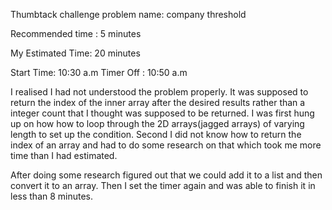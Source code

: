 Thumbtack challenge
problem name: company threshold

Recommended time : 5 minutes

My Estimated Time: 20 minutes

Start Time: 10:30 a.m
Timer Off : 10:50 a.m

I realised I had not understood the problem properly. It was supposed to return the index of the inner array  after the desired results rather than a integer count that I thought was supposed to be returned. I was first hung up on how how to loop through the 2D arrays(jagged arrays) of varying length to set up the condition. Second I did not know how to return the index of an array and had to do some research on that which took me more time than I had  estimated.

After doing some research figured out that we could add it to a list and then convert it to an array. Then I set the timer again and was able to finish it in less than 8 minutes. 